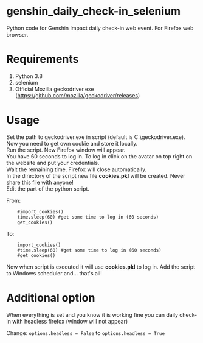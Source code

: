 # genshin_daily_check-in_selenium
Python code for Genshin Impact daily check-in web event. For Firefox web browser.

# Requirements
1. Python 3.8
2. selenium
3. Official Mozilla geckodriver.exe (https://github.com/mozilla/geckodriver/releases)

# Usage
Set the path to geckodriver.exe in script (default is C:\geckodriver.exe).  
Now you need to get own cookie and store it locally.  
Run the script. New Firefox window will appear.  
You have 60 seconds to log in. To log in click on the avatar on top right on the website and put your credentials.  
Wait the remaining time. Firefox will close automatically.  
In the directory of the script new file **cookies.pkl** will be created. Never share this file with anyone!  
Edit the part of the python script.  

From:
```
    #import_cookies()
    time.sleep(60) #get some time to log in (60 seconds)
    get_cookies()
```
To:
```
    import_cookies()
    #time.sleep(60) #get some time to log in (60 seconds)
    #get_cookies()
```
Now when script is executed it will use **cookies.pkl** to log in.
Add the script to Windows scheduler and... that's all!

# Additional option
When everything is set and you know it is working fine you can daily check-in with headless firefox (window will not appear)

Change:
```options.headless = False```
to
```options.headless = True```
